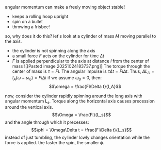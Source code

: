 angular momentum can make a freely moving object stable!
- keeps a rolling hoop upright
- spin on a bullet
- throwing a frisbee!

so, why does it do this? let's look at a cylinder of mass $M$ moving parallel to the axis.
- the cylinder is not spinning along the axis
- a small force $F$ acts on the cylinder for time $\Delta t$
- $F$ is applied perpendicular to the axis at distance $l$ from the center of mass
![[Pasted image 20251024183737.png]]
The torque through the center of mass is $\tau = Fl$.
The angular impulse is $\tau\Delta t = Fl\Delta t$. 
Thus, $\Delta L_A = I_A(\omega - \omega_0) = Fl\Delta t$
if we assume $\omega_0 = 0$, then:
$$\omega = \frac{Fl\Delta t}{I_A}$$

now, consider the cylinder rapidly spinning around the long axis with angular momentum $\mathbf{L}_s$.
Torque along the horizontal axis causes precession around the vertical axis.
$$\Omega = \frac{Fl}{L_s}$$
and the angle through which it precesses:
$$\phi = \Omega\Delta t = \frac{Fl\Delta t}{L_s}$$
instead of just tumbling, the cylinder lowly changes orientation while the force is applied.
the faster the spin, the smaller $\phi$.

